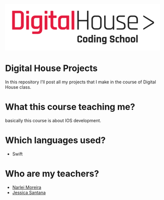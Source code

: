 ![Logo Digital House](https://github.com/PaoloProdossimoLopes/digitalHouseProjects/blob/master/images/logo-DH.png)

# Digital House Projects
In this repository I'll post all my projects that I make in the course of Digital House class.

# What this course teaching me?
basically this course is about IOS development.

# Which languages used?
- Swift

# Who are my teachers?
- [Narlei Moreira](https://github.com/narlei)
- [Jessica Santana](https://github.com/jeafsantana)
